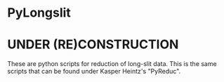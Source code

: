 # PyLongslit

# UNDER (RE)CONSTRUCTION

These are python scripts for reduction of long-slit data. This is the same scripts that can be found under Kasper Heintz's "PyReduc". 
